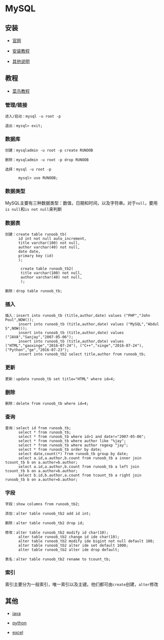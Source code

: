 ﻿# MySQL

## 安装

- [官网](http://www.mysql.com)

- [安装教程](http://jingyan.baidu.com/article/597035521d5de28fc00740e6.html)

- [其他说明](http://bobshute.iteye.com/blog/520760)

## 教程

- [菜鸟教程](http://www.runoob.com/mysql/mysql-tutorial.html)

### 管理/链接

```
进入/启动：mysql -u root -p

退出：mysql> exit;
```

### 数据库

```
创建：mysqladmin -u root -p create RUNOOB

删除：mysqladmin -u root -p drop RUNOOB

选择：mysql -u root -p

      mysql> use RUNOOB;
```

### 数据类型

MySQL主要有三种数据类型：数值，日期和时间，以及字符串。对于`null`，要用`is null`和`is not null`来判断

### 数据表

```
创建：create table runoob_tb(
      id int not null auto_increment,
      title varchar(100) not null,
      author varchar(40) not null,
      date date,
      primary key (id)
      );

       create table runoob_tb2(
       title varchar(100) not null,
       author varchar(40) not null,
       );       

删除：drop table runoob_tb;
```

### 插入

```
插入：insert into runoob_tb (title,author,date) values ("PHP","John Poul",NOW());
      insert into runoob_tb (title,author,date) values ("MySQL","Abdul S",NOW());
      insert into runoob_tb (title,author,date) values ("JAVA","Sanjay","2007-05-06");
      insert into runoob_tb (title,author,date) values ("HTML","gaoxinge","2016-07-24"), ("C++","xinge","2016-07-24"), ("Python","ge","2016-07-23");
      insert into runoob_tb2 select title,author from runoob_tb;
```

### 更新

```
更新：update runoob_tb set title="HTML" where id=4;
```

### 删除

```
删除：delete from runoob_tb where id=4;
```

### 查询

```
查询：select id from runoob_tb;
      select * from runoob_tb;
      select * from runoob_tb where id>1 and date!="2007-05-06";
      select * from runoob_tb where author like "%jay";
      select * from runoob_tb where author regexp "jay";
      select * from runoob_tb order by date;
      select date,count(*) from runoob_tb group by date;
      select a.id,a.author,b.count from runoob_tb a inner join tcount_tb b on a.author=b.author;
      select a.id,a.author,b.count from runoob_tb a left join tcount_tb b on a.author=b.author;
      select b.id,b.author,a.count from tcount_tb a right join runoob_tb b on a.author=b.author;
```

### 字段

```
字段：show columns from runoob_tb2;

添加：alter table runoob_tb2 add id int;

删除：alter table runoob_tb2 drop id;

修改：alter table runoob_tb2 modify id char(10);
      alter table runoob_tb2 change id ide char(10);
      alter table runoob_tb2 modify ide bigint not null default 100;
      alter table runoob_tb2 alter ide set default 1000;
      alter table runoob_tb2 alter ide drop default;

表名：alter table runoob_tb2 rename to tcount_tb;
```

### 索引

索引主要分为一般索引，唯一索引以及主键。他们都可由`create`创建，`alter`修改

## 其他

- [java](http://blog.sina.com.cn/s/blog_4d8648910102vagq.html)

- [python](http://www.runoob.com/python/python-mysql.html)

- [excel](http://blog.sina.com.cn/s/blog_731d4f750102uxpw.html)